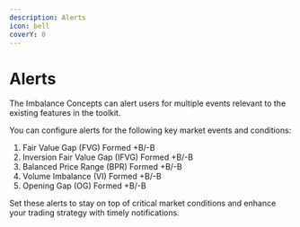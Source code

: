 ```yaml
---
description: Alerts
icon: bell
coverY: 0
---
```


# Alerts

The Imbalance Concepts can alert users for multiple events relevant to the existing features in the toolkit.

You can configure alerts for the following key market events and conditions:

1. Fair Value Gap (FVG) Formed +B/-B
2. Inversion Fair Value Gap (IFVG) Formed +B/-B
3. Balanced Price Range (BPR) Formed +B/-B
4. Volume Imbalance (VI) Formed +B/-B
5. Opening Gap (OG) Formed +B/-B

Set these alerts to stay on top of critical market conditions and enhance your trading strategy with timely notifications.
